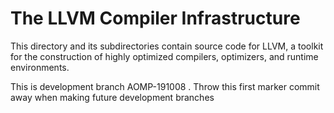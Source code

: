 # The LLVM Compiler Infrastructure

This directory and its subdirectories contain source code for LLVM,
a toolkit for the construction of highly optimized compilers,
optimizers, and runtime environments.

 This is development branch AOMP-191008 .
 Throw this first marker commit away when making future development branches

